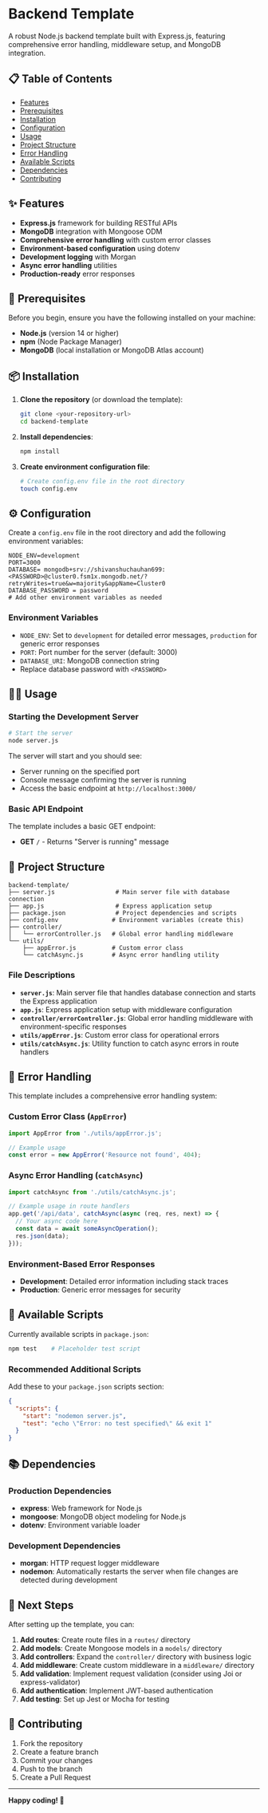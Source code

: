# Backend Template

A robust Node.js backend template built with Express.js, featuring comprehensive error handling, middleware setup, and MongoDB integration.

## 📋 Table of Contents

- [Features](#features)
- [Prerequisites](#prerequisites)
- [Installation](#installation)
- [Configuration](#configuration)
- [Usage](#usage)
- [Project Structure](#project-structure)
- [Error Handling](#error-handling)
- [Available Scripts](#available-scripts)
- [Dependencies](#dependencies)
- [Contributing](#contributing)

## ✨ Features

- **Express.js** framework for building RESTful APIs
- **MongoDB** integration with Mongoose ODM
- **Comprehensive error handling** with custom error classes
- **Environment-based configuration** using dotenv
- **Development logging** with Morgan
- **Async error handling** utilities
- **Production-ready** error responses

## 🚀 Prerequisites

Before you begin, ensure you have the following installed on your machine:

- **Node.js** (version 14 or higher)
- **npm** (Node Package Manager)
- **MongoDB** (local installation or MongoDB Atlas account)

## 📦 Installation

1. **Clone the repository** (or download the template):
   ```bash
   git clone <your-repository-url>
   cd backend-template
   ```

2. **Install dependencies**:
   ```bash
   npm install
   ```

3. **Create environment configuration file**:
   ```bash
   # Create config.env file in the root directory
   touch config.env
   ```

## ⚙️ Configuration

Create a `config.env` file in the root directory and add the following environment variables:

```env
NODE_ENV=development
PORT=3000
DATABASE= mongodb+srv://shivanshuchauhan699:<PASSWORD>@cluster0.fsm1x.mongodb.net/?retryWrites=true&w=majority&appName=Cluster0
DATABASE_PASSWORD = password
# Add other environment variables as needed
```

### Environment Variables

- `NODE_ENV`: Set to `development` for detailed error messages, `production` for generic error responses
- `PORT`: Port number for the server (default: 3000)
- `DATABASE_URI`: MongoDB connection string
- Replace database password with `<PASSWORD>`

## 🏃‍♂️ Usage

### Starting the Development Server

```bash
# Start the server
node server.js
```

The server will start and you should see:
- Server running on the specified port
- Console message confirming the server is running
- Access the basic endpoint at `http://localhost:3000/`

### Basic API Endpoint

The template includes a basic GET endpoint:
- **GET** `/` - Returns "Server is running" message

## 📁 Project Structure

```
backend-template/
├── server.js                 # Main server file with database connection
├── app.js                    # Express application setup
├── package.json              # Project dependencies and scripts
├── config.env               # Environment variables (create this)
├── controller/
│   └── errorController.js   # Global error handling middleware
└── utils/
    ├── appError.js          # Custom error class
    └── catchAsync.js        # Async error handling utility
```

### File Descriptions

- **`server.js`**: Main server file that handles database connection and starts the Express application
- **`app.js`**: Express application setup with middleware configuration
- **`controller/errorController.js`**: Global error handling middleware with environment-specific responses
- **`utils/appError.js`**: Custom error class for operational errors
- **`utils/catchAsync.js`**: Utility function to catch async errors in route handlers

## 🔧 Error Handling

This template includes a comprehensive error handling system:

### Custom Error Class (`AppError`)
```javascript
import AppError from './utils/appError.js';

// Example usage
const error = new AppError('Resource not found', 404);
```

### Async Error Handling (`catchAsync`)
```javascript
import catchAsync from './utils/catchAsync.js';

// Example usage in route handlers
app.get('/api/data', catchAsync(async (req, res, next) => {
  // Your async code here
  const data = await someAsyncOperation();
  res.json(data);
}));
```

### Environment-Based Error Responses

- **Development**: Detailed error information including stack traces
- **Production**: Generic error messages for security

## 📜 Available Scripts

Currently available scripts in `package.json`:

```bash
npm test    # Placeholder test script
```

### Recommended Additional Scripts

Add these to your `package.json` scripts section:

```json
{
  "scripts": {
    "start": "nodemon server.js",
    "test": "echo \"Error: no test specified\" && exit 1"
  }
}
```

## 📚 Dependencies

### Production Dependencies
- **express**: Web framework for Node.js
- **mongoose**: MongoDB object modeling for Node.js
- **dotenv**: Environment variable loader

### Development Dependencies
- **morgan**: HTTP request logger middleware
- **nodemon**: Automatically restarts the server when file changes are detected during development 

## 🚀 Next Steps

After setting up the template, you can:

1. **Add routes**: Create route files in a `routes/` directory
2. **Add models**: Create Mongoose models in a `models/` directory
3. **Add controllers**: Expand the `controller/` directory with business logic
4. **Add middleware**: Create custom middleware in a `middleware/` directory
5. **Add validation**: Implement request validation (consider using Joi or express-validator)
6. **Add authentication**: Implement JWT-based authentication
7. **Add testing**: Set up Jest or Mocha for testing

## 🤝 Contributing

1. Fork the repository
2. Create a feature branch
3. Commit your changes
4. Push to the branch
5. Create a Pull Request

---

**Happy coding! 🎉**